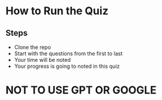 # How to Run the Quiz

## Steps
- Clone the repo
- Start with the questions from the first to last
- Your time will be noted
- Your progress is going to noted in this quiz

# NOT TO USE GPT OR GOOGLE

